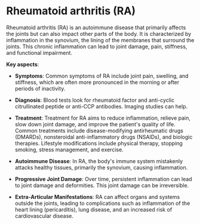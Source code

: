 # Rheumatoid arthritis (RA)

Rheumatoid arthritis (RA) is an autoimmune disease that primarily affects the joints but can also impact other parts of the body. It is characterized by inflammation in the synovium, the lining of the membranes that surround the joints. This chronic inflammation can lead to joint damage, pain, stiffness, and functional impairment.

**Key aspects**:

* **Symptoms**: Common symptoms of RA include joint pain, swelling, and stiffness, which are often more pronounced in the morning or after periods of inactivity.

* **Diagnosis**: Blood tests look for rheumatoid factor and anti-cyclic citrullinated peptide or anti-CCP antibodies. Imaging studies can help.

* **Treatment**: Treatment for RA aims to reduce inflammation, relieve pain, slow down joint damage, and improve the patient's quality of life. Common treatments include disease-modifying antirheumatic drugs (DMARDs), nonsteroidal anti-inflammatory drugs (NSAIDs), and biologic therapies. Lifestyle modifications include physical therapy, stopping smoking, stress management, and exercise.

* **Autoimmune Disease**: In RA, the body's immune system mistakenly attacks healthy tissues, primarily the synovium, causing inflammation.

* **Progressive Joint Damage**: Over time, persistent inflammation can lead to joint damage and deformities. This joint damage can be irreversible.

* **Extra-Articular Manifestations**: RA can affect organs and systems outside the joints, leading to complications such as inflammation of the heart lining (pericarditis), lung disease, and an increased risk of cardiovascular disease.
